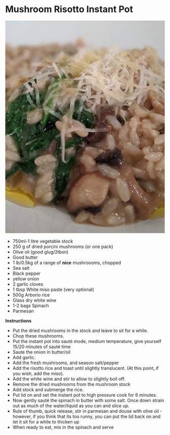 # Mushroom Risotto Instant Pot

![mushroom-risotto](images/mushroom-risotto.jpg)

* 750ml-1 litre vegetable stock
* 250 g of dried porcini mushrooms (or one pack)
* Olive oil (good glug/2tbsn)
* Good butter
* 1 lb/0.5kg of a range of **nice** mushroooms, chopped
* Sea salt
* Black pepper
* yellow onion
* 2 garlic cloves
* 1 tbsp White miso paste (very optional)
* 500g Arborio rice
* Glass dry white wine
* 1-2 bags Spinach
* Parmesan

**Instructions**

* Put the dried mushrooms in the stock and leave to sit for a while. 
* Chop these mushrooms. 
* Put the instant pot into sauté mode, medium temperature, give yourself 15/20 minutes of sauté time
* Saute the onion in butter/oil
* Add garlic. 
* Add the fresh mushrooms, and season salt/pepper
* Add the risotto rice and toast until slightly translucent. (At this point, if you wish, add the miso). 
* Add the white wine and stir to allow to slightly boil off. 
* Remove the dried mushrooms from the mushroom stock
* Add stock and submerge the rice. 
* Put lid on and set the instant pot to high pressure cook for 6 minutes.
* Now gently sauté the spinach in butter with some salt. Once down strain out as much of the water/liquid as you can and slice up.
* Rule of thumb, quick release, stir in parmesan and douse with olive oil - however, if you think that its too runny, you can put the lid back on and let it sit for a while to thicken up
* When ready to eat, mix in the spinach and serve
